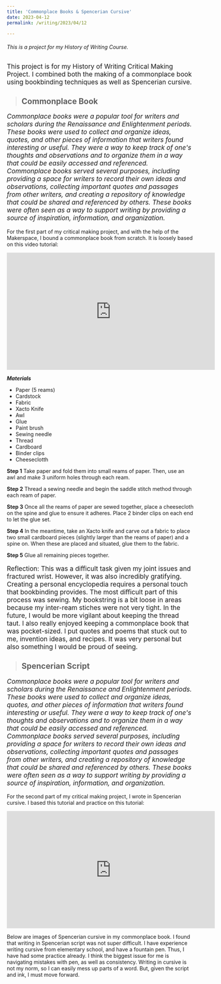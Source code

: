 ```yaml
---
title: 'Commonplace Books & Spencerian Cursive'
date: 2023-04-12
permalink: /writing/2023/04/12

---
```


###### This is a project for my History of Writing Course.

<head>
  <script async src="https://pagead2.googlesyndication.com/pagead/js/adsbygoogle.js?client=ca-pub-7416472460612865" crossorigin="anonymous"></script>
</head>

<div class="notice--danger">
<p style="font-size:13pt">This project is for my History of Writing Critical Making Project. I combined both the making of a commonplace book using bookbinding techniques as well as Spencerian cursive. </p>
</div>

> ## Commonplace Book

<div class="notice--info">
<p style="font-size:13pt"><em>Commonplace books were a popular tool for writers and scholars during the Renaissance and Enlightenment periods. These books were used to collect and organize ideas, quotes, and other pieces of information that writers found interesting or useful. They were a way to keep track of one's thoughts and observations and to organize them in a way that could be easily accessed and referenced.
Commonplace books served several purposes, including providing a space for writers to record their own ideas and observations, collecting important quotes and passages from other writers, and creating a repository of knowledge that could be shared and referenced by others. These books were often seen as a way to support writing by providing a source of inspiration, information, and organization.
</em></p>
</div>

For the first part of my critical making project, and with the help of the Makerspace, I bound a commonplace book from scratch. It is loosely based on this video tutorial: 
<iframe width="560" height="315" src="https://www.youtube.com/embed/BysUiyjB0jY" title="YouTube video player" frameborder="0" allow="accelerometer; autoplay; clipboard-write; encrypted-media; gyroscope; picture-in-picture; web-share" allowfullscreen></iframe>

***Materials***
- Paper (5 reams)
- Cardstock
- Fabric 
- Xacto Knife
- Awl
- Glue
- Paint brush
- Sewing needle
- Thread
- Cardboard
- Binder clips
- Cheeseclotth

**Step 1**
Take paper and fold them into small reams of paper. Then, use an awl and make 3 uniform holes through each ream. 

**Step 2**
Thread a sewing needle and begin the saddle stitch method through each ream of paper.

**Step 3**
Once all the reams of paper are sewed together, place a cheesecloth on the spine and glue to ensure it adheres. Place 2 binder clips on each end to let the glue set.

**Step 4**
In the meantime, take an Xacto knife and carve out a fabric to place two small cardboard pieces (slightly larger than the reams of paper) and a spine on. When these are placed and situated, glue them to the fabric. 

**Step 5**
Glue all remaining pieces together.

<div class="notice--success">
<p style="font-size:13pt">Reflection: This was a difficult task given my joint issues and fractured wrist. However, it was also incredibly gratifying. Creating a personal encyclopedia requires a personal touch that bookbinding provides. The most difficult part of this process was sewing. My bookstring is a bit loose in areas because my inter-ream stiches were not very tight. In the future, I would be more vigilant about keeping the thread taut. I also really enjoyed keeping a commonplace book that was pocket-sized. I put quotes and poems that stuck out to me, invention ideas, and recipes. It was very personal but also something I would be proud of seeing. 
  </em></p>
</div>

> ## Spencerian Script

<div class="notice--info">
<p style="font-size:13pt"><em>Commonplace books were a popular tool for writers and scholars during the Renaissance and Enlightenment periods. These books were used to collect and organize ideas, quotes, and other pieces of information that writers found interesting or useful. They were a way to keep track of one's thoughts and observations and to organize them in a way that could be easily accessed and referenced.
Commonplace books served several purposes, including providing a space for writers to record their own ideas and observations, collecting important quotes and passages from other writers, and creating a repository of knowledge that could be shared and referenced by others. These books were often seen as a way to support writing by providing a source of inspiration, information, and organization.
</em></p>
</div>

For the second part of my critical making project, I wrote in Spencerian cursive. I based this tutorial and practice on this tutorial: 
<iframe width="560" height="315" src="https://www.youtube.com/embed/9FYqm8mhJlk?start=1" title="YouTube video player" frameborder="0" allow="accelerometer; autoplay; clipboard-write; encrypted-media; gyroscope; picture-in-picture; web-share" allowfullscreen></iframe>

Below are images of Spencerian cursive in my commonplace book. I found that writing in Spencerian script was not super difficult. I have experience writing cursive from elementary school, and have a fountain pen. Thus, I have had some practice already. I think the biggest issue for me is navigating mistakes with pen, as well as consistency. Writing in cursive is not my norm, so I can easily mess up parts of a word. But, given the script and ink, I must move forward. 
